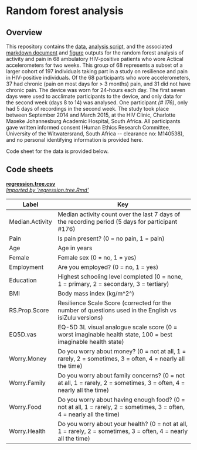 # Random forest analysis

## Overview
This repository contains the [data](./data/random.forest.csv), [analysis script](./RegressionTree.Rmd), and the associated  [markdown document](./RegressionTree.md) and [figure](./figures/) outputs for the random forest analysis of activity and pain in 68 ambulatory HIV-positive patients who wore Actical accelerometers for two weeks. This group of 68 represents a subset of a larger cohort of 197 individuals taking part in a study on resilience and pain in HIV-positive individuals. Of the 68 participants who wore accelerometers, 37 had chronic (pain on most days for > 3 months) pain, and 31 did not have chronic pain. The device was worn for 24-hours each day. The first seven days were used to acclimate participants to the device, and only data for the second week (days 8 to 14) was analysed. One participant *(# 176)*, only had 5 days of recordings in the second week. The study took place between September 2014 and March 2015, at the HIV Clinic, Charlotte Maxeke Johannesburg Academic Hospital, South Africa. All participants gave written informed consent (Human Ethics Research Committee, University of the Witwatersrand, South Africa -- clearance no: M140538), and no personal identifying information is provided here. 

Code sheet for the data is provided below.

## Code sheets
[**regression.tree.csv**](./data/random.forest.csv)  
[_Imported by 'regression.tree.Rmd'_](./RegressionTree.Rmd)   

| Label           	| Key                                                                                                                    	|
|-----------------	|------------------------------------------------------------------------------------------------------------------------	|
| Median.Activity 	| Median activity count over the last 7 days of the recording period (5 days for participant #176)                       	|
| Pain            	| Is pain present? (0 = no pain, 1 = pain)                                                                               	|
| Age             	| Age in years                                                                                                           	|
| Female          	| Female sex (0 = no, 1 = yes)                                                                                           	|
| Employment      	| Are you employed? (0 = no, 1 = yes)                                                                                    	|
| Education       	| Highest schooling level completed (0 = none, 1 = primary, 2 = secondary, 3 = tertiary)                                 	|
| BMI             	| Body mass index (kg/m^2^)                                                                                              	|
| RS.Prop.Score   	| Resilience Scale Score (corrected for the number of questions used in the English vs isiZulu versions)                 	|
| EQ5D.vas        	| EQ-5D 3L visual analogue scale score (0 = worst imaginable health state, 100 = best imaginable health state)           	|
| Worry.Money     	| Do you worry about money? (0 = not at all, 1 = rarely, 2 = sometimes, 3 = often, 4 = nearly all the time)              	|
| Worry.Family    	| Do you worry about family concerns? (0 = not at all, 1 = rarely, 2 = sometimes, 3 = often, 4 = nearly all the time)    	|
| Worry.Food      	| Do you worry about having enough food? (0 = not at all, 1 = rarely, 2 = sometimes, 3 = often, 4 = nearly all the time) 	|
| Worry.Health    	| Do you worry about your health? (0 = not at all, 1 = rarely, 2 = sometimes, 3 = often, 4 = nearly all the time)        	|